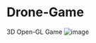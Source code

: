 # Drone-Game
3D Open-GL Game 
![image](https://github.com/user-attachments/assets/65cad042-a9e3-4e1a-8a13-7e88f6e260e4)
